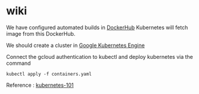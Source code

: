 # wiki

We have configured automated builds in [DockerHub](https://cloud.docker.com/repository/docker/marshelabraham/wiki)
Kubernetes will fetch image from this DockerHub.

We should create a cluster in [Google Kubernetes Engine](https://console.cloud.google.com/kubernetes/list?project=wiki-238912)

Connect the gcloud authentication to kubectl and deploy kubernetes via the command
```
kubectl apply -f containers.yaml
```
Reference : 
[kubernetes-101](https://medium.com/google-cloud/kubernetes-101-pods-nodes-containers-and-clusters-c1509e409e16)
